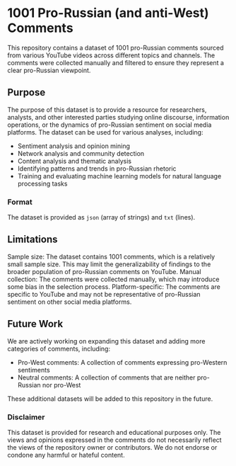 # 1001 Pro-Russian (and anti-West) Comments

This repository contains a dataset of 1001 pro-Russian comments sourced from various YouTube videos across different topics and channels. The comments were collected manually and filtered to ensure they represent a clear pro-Russian viewpoint.

## Purpose
The purpose of this dataset is to provide a resource for researchers, analysts, and other interested parties studying online discourse, information operations, or the dynamics of pro-Russian sentiment on social media platforms. 
The dataset can be used for various analyses, including:
- Sentiment analysis and opinion mining
- Network analysis and community detection
- Content analysis and thematic analysis
- Identifying patterns and trends in pro-Russian rhetoric
- Training and evaluating machine learning models for natural language processing tasks
  
### Format
The dataset is provided as `json` (array of strings) and `txt` (lines).

## Limitations
Sample size: The dataset contains 1001 comments, which is a relatively small sample size. This may limit the generalizability of findings to the broader population of pro-Russian comments on YouTube.
Manual collection: The comments were collected manually, which may introduce some bias in the selection process.
Platform-specific: The comments are specific to YouTube and may not be representative of pro-Russian sentiment on other social media platforms.

## Future Work
We are actively working on expanding this dataset and adding more categories of comments, including:

- Pro-West comments: A collection of comments expressing pro-Western sentiments
- Neutral comments: A collection of comments that are neither pro-Russian nor pro-West
  
These additional datasets will be added to this repository in the future.

### Disclaimer
This dataset is provided for research and educational purposes only. The views and opinions expressed in the comments do not necessarily reflect the views of the repository owner or contributors. We do not endorse or condone any harmful or hateful content.
